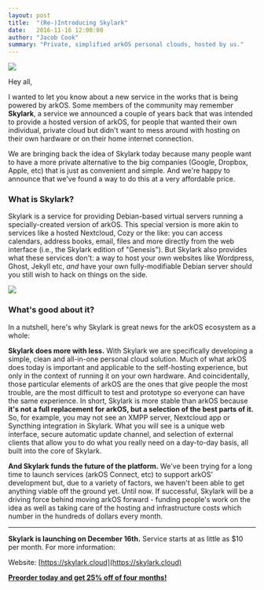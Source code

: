 ```yaml
---
layout: post
title:  "(Re-)Introducing Skylark"
date:   2016-11-16 12:00:00
author: "Jacob Cook"
summary: "Private, simplified arkOS personal clouds, hosted by us."
---
```


![](https://skylark.cloud/img/20161116001.jpg)

Hey all,

I wanted to let you know about a new service in the works that is being powered by arkOS. Some members of the community may remember **Skylark**, a service we announced a couple of years back that was intended to provide a hosted version of arkOS, for people that wanted their own individual, private cloud but didn't want to mess around with hosting on their own hardware or on their home internet connection.

We are bringing back the idea of Skylark today because many people want to have a more private alternative to the big companies (Google, Dropbox, Apple, etc) that is just as convenient and simple. And we're happy to announce that we've found a way to do this at a very affordable price.

### What is Skylark?

Skylark is a service for providing Debian-based virtual servers running a specially-created version of arkOS. This special version is more akin to services like a hosted Nextcloud, Cozy or the like: you can access calendars, address books, email, files and more directly from the web interface (i.e., the Skylark edition of "Genesis"). But Skylark also provides what these services don't: a way to host your own websites like Wordpress, Ghost, Jekyll etc, *and* have your own fully-modifiable Debian server should you still wish to hack on things on the side.

![](https://skylark.cloud/img/20161116002.png)

### What's good about it?

In a nutshell, here's why Skylark is great news for the arkOS ecosystem as a whole:

**Skylark does more with less.** With Skylark we are specifically developing a simple, clean and all-in-one personal cloud solution. Much of what arkOS does today is important and applicable to the self-hosting experience, but only in the context of running it on your own hardware. And coincidentally, those particular elements of arkOS are the ones that give people the most trouble, are the most difficult to test and prototype so everyone can have the same experience. In short, Skylark is more stable than arkOS because **it's not a full replacement for arkOS, but a selection of the best parts of it.** So, for example, you may not see an XMPP server, Nextcloud app or Syncthing integration in Skylark. What you will see is a unique web interface, secure automatic update channel, and selection of external clients that allow you to do what you really need on a day-to-day basis, all built into the core of Skylark.

**And Skylark funds the future of the platform.** We've been trying for a long time to launch services (arkOS Connect, etc) to support arkOS' development but, due to a variety of factors, we haven't been able to get anything viable off the ground yet. Until now. If successful, Skylark will be a driving force behind moving arkOS forward - funding people's work on the idea as well as taking care of the hosting and infrastructure costs which number in the hundreds of dollars every month.

---

**Skylark is launching on December 16th.** Service starts at as little as $10 per month. For more information:

Website: [https://skylark.cloud](https://skylark.cloud)

**[Preorder today and get 25% off of four months!](https://panel.skylark.cloud/preorder)**
